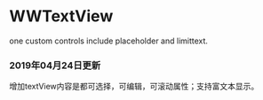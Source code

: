 # WWTextView
one custom controls include placeholder and limittext. 

### 2019年04月24日更新
增加textView内容是都可选择，可编辑，可滚动属性；支持富文本显示。
